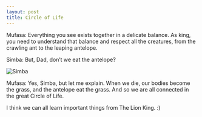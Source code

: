 ```yaml
---
layout: post
title: Circle of Life
---
```


Mufasa: Everything you see exists together in a delicate balance. As king, you need to understand that balance and respect all the creatures, from the crawling ant to the leaping antelope.


Simba: But, Dad, don’t we eat the antelope?


![Simba](/images/Simba1.tif)


Mufasa: Yes, Simba, but let me explain. When we die, our bodies become the grass, and the antelope eat the grass. And so we are all connected in the great Circle of Life. 


I think we can all learn important things from The Lion King. :)


